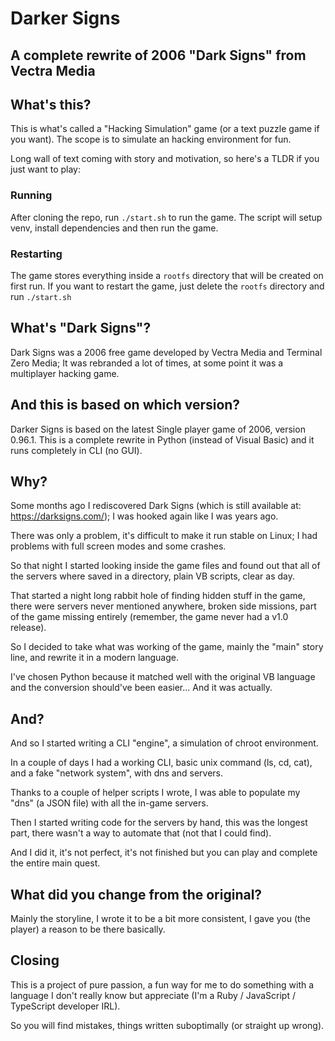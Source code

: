 # Darker Signs

## A complete rewrite of 2006 "Dark Signs" from Vectra Media

## What's this?

This is what's called a "Hacking Simulation" game (or a text puzzle game if you want).
The scope is to simulate an hacking environment for fun.

Long wall of text coming with story and motivation,
so here's a TLDR if you just want to play:

### Running

After cloning the repo, run `./start.sh` to run the game.
The script will setup venv, install dependencies
and then run the game.

### Restarting

The game stores everything inside a `rootfs` directory that will be
created on first run.
If you want to restart the game, just delete the `rootfs` directory
and run `./start.sh`

## What's "Dark Signs"?

Dark Signs was a 2006 free game developed by Vectra Media and Terminal Zero Media;
It was rebranded a lot of times, at some point it was a multiplayer hacking game.

## And this is based on which version?

Darker Signs is based on the latest Single player game of 2006, version 0.96.1.
This is a complete rewrite in Python (instead of Visual Basic)
and it runs completely in CLI (no GUI).

## Why?

Some months ago I rediscovered Dark Signs
(which is still available at: <https://darksigns.com/>);
I was hooked again like I was years ago.

There was only a problem, it's difficult to make it run stable on Linux;
I had problems with full screen modes and some crashes.

So that night I started looking inside the game files and found out that
all of the servers where saved in a directory, plain VB scripts, clear as day.

That started a night long rabbit hole of finding hidden stuff in the game,
there were servers never mentioned anywhere, broken side missions,
part of the game missing entirely (remember, the game never had a v1.0 release).

So I decided to take what was working of the game, mainly the "main" story line,
and rewrite it in a modern language.

I've chosen Python because it matched well with the original VB language
and the conversion should've been easier...
And it was actually.

## And?

And so I started writing a CLI "engine", a simulation of chroot environment.

In a couple of days I had a working CLI, basic unix command (ls, cd, cat),
and a fake "network system", with dns and servers.

Thanks to a couple of helper scripts I wrote,
I was able to populate my "dns" (a JSON file) with all the in-game servers.

Then I started writing code for the servers by hand,
this was the longest part, there wasn't a way to automate that
(not that I could find).

And I did it, it's not perfect, it's not finished
but you can play and complete the entire main quest.

## What did you change from the original?

Mainly the storyline, I wrote it to be a bit more consistent,
I gave you (the player) a reason to be there basically.

## Closing

This is a project of pure passion, a fun way for me to do something
with a language I don't really know but appreciate
(I'm a Ruby / JavaScript / TypeScript developer IRL).

So you will find mistakes, things written suboptimally
(or straight up wrong).
